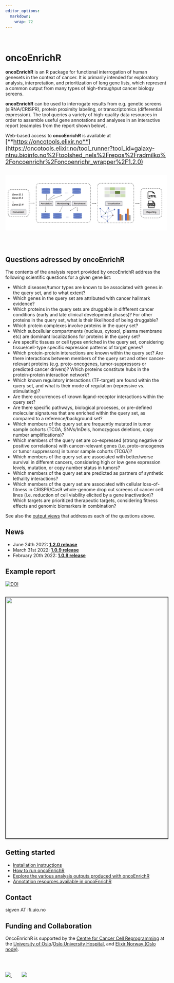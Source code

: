 ```yaml
---
editor_options: 
  markdown: 
    wrap: 72
---
```


<br>

# oncoEnrichR

**oncoEnrichR** is an R package for functional interrogation of human
genesets in the context of cancer. It is primarily intended for
exploratory analysis, interpretation, and prioritization of long gene
lists, which represent a common output from many types of
high-throughput cancer biology screens.

**oncoEnrichR** can be used to interrogate results from e.g. genetic
screens (siRNA/CRISPR), protein proximity labeling, or transcriptomics
(differential expression). The tool queries a variety of high-quality
data resources in order to assemble useful gene annotations and analyses
in an interactive report (examples from the report shown below).

Web-based access to **oncoEnrichR** is available at <font size="4">
[**https://oncotools.elixir.no**](https://oncotools.elixir.no/tool_runner?tool_id=galaxy-ntnu.bioinfo.no%2Ftoolshed_nels%2Frepos%2Fradmilko%2Foncoenrichr%2Foncoenrichr_wrapper%2F1.2.0)</font>

<br>

<img src="img/oncoenrichr_overview2.png" align="center" border="0"/>

<br><br>

## Questions adressed by oncoEnrichR

The contents of the analysis report provided by oncoEnrichR address the
following scientific questions for a given gene list:

-   Which diseases/tumor types are known to be associated with genes in
    the query set, and to what extent?
-   Which genes in the query set are attributed with cancer hallmark
    evidence?
-   Which proteins in the query sets are druggable in diffferent cancer
    conditions (early and late clinical development phases)? For other
    proteins in the query set, what is their likelihood of being
    druggable?
-   Which protein complexes involve proteins in the query set?
-   Which subcellular compartments (nucleus, cytosol, plasma membrane
    etc) are dominant localizations for proteins in the query set?
-   Are specific tissues or cell types enriched in the query set,
    considering tissue/cell-type specific expression patterns of target
    genes?
-   Which protein-protein interactions are known within the query set?
    Are there interactions between members of the query set and other
    cancer-relevant proteins (e.g. proto-oncogenes, tumor-suppressors or
    predicted cancer drivers)? Which proteins constitute hubs in the
    protein-protein interaction network?
-   Which known regulatory interactions (TF-target) are found within the
    query set, and what is their mode of regulation (repressive vs.
    stimulating)?
-   Are there occurrences of known ligand-receptor interactions within
    the query set?
-   Are there specific pathways, biological processes, or pre-defined
    molecular signatures that are enriched within the query set, as
    compared to a reference/background set?
-   Which members of the query set are frequently mutated in tumor
    sample cohorts (TCGA, SNVs/InDels, homozygous deletions, copy number
    amplifications)?
-   Which members of the query set are co-expressed (strong negative or
    positive correlations) with cancer-relevant genes (i.e.
    proto-oncogenes or tumor suppressors) in tumor sample cohorts
    (TCGA)?
-   Which members of the query set are associated with better/worse
    survival in different cancers, considering high or low gene
    expression levels, mutation, or copy number status in tumors?
-   Which members of the query set are predicted as partners of
    synthetic lethality interactions?
-   Which members of the query set are associated with cellular
    loss-of-fitness in CRISPR/Cas9 whole-genome drop out screens of
    cancer cell lines (i.e. reduction of cell viability elicited by a
    gene inactivation)? Which targets are prioritized therapeutic
    targets, considering fitness effects and genomic biomarkers in
    combination?


See also the [output views](articles/output.html) that addresses each of the questions above.

## News

-   June 24th 2022: [**1.2.0
    release**](articles/CHANGELOG.html#version-1-2-0)
-   March 31st 2022: [**1.0.9
    release**](articles/CHANGELOG.html#version-1-0-9)
-   February 20th 2022: [**1.0.8
    release**](articles/CHANGELOG.html#version-1-0-8)

## Example report

<a href="https://doi.org/10.5281/zenodo.6651912"><img src="https://zenodo.org/badge/DOI/10.5281/zenodo.6651912.svg" alt="DOI"/></a>

<br>

<img src="img/oncoenrichr_slideshow2.gif" align="center" width="560" height="750" border="2,"/>

## Getting started

-   [Installation instructions](articles/installation.html)
-   [How to run oncoEnrichR](articles/running.html)
-   [Explore the various analysis outputs produced with
    oncoEnrichR](articles/output.html)
-   [Annotation resources available in
    oncoEnrichR](articles/annotation_resources.html)

## Contact

sigven AT ifi.uio.no

## Funding and Collaboration

OncoEnrichR is supported by the [Centre for Cancer Cell
Reprogramming](https://www.med.uio.no/cancell/english/) at the
[University of Oslo](https://www.uio.no)/[Oslo University
Hospital](https://radium.no), and [Elixir Norway (Oslo
node)](https://elixir.no/organization/organisation/elixir-uio).

<br> <br>

<p float="left">

<a href="https://www.med.uio.no/cancell/english/">
<img src="img/can-cell.png" width="150"/> </a>        
<a href="https://elixir.no/organization/organisation/elixir-uio">
<img src="img/elixir_norway.png" width="200"/> </a>

</p>
